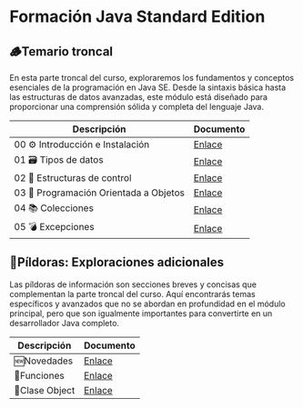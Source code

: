 # Formación Java Standard Edition



## 🪵Temario troncal

En esta parte troncal del curso, exploraremos los fundamentos y conceptos esenciales de la programación en Java SE. Desde la sintaxis básica hasta las estructuras de datos avanzadas, este módulo está diseñado para proporcionar una comprensión sólida y completa del lenguaje Java. 

| Descripción                   | Documento                                        |
| ----------------------------- | ------------------------------------------------- |
| 00 ⚙️ Introducción e Instalación | [Enlace](md/troncal/00-intro.md) |
| 01 🗃️ Tipos de datos | [Enlace](md/troncal/01-tipos.md) |
| 02 🔁 Estructuras de control | [Enlace](md/troncal/02-estructuras.md) |
| 03 🧱 Programación Orientada a Objetos | [Enlace](md/troncal/03-poo.md) |
| 04 📚 Colecciones | [Enlace](md/troncal/04-colecciones.md) |
| 05 💣 Excepciones | [Enlace](md/troncal/05-excepciones.md) |



## 💊Píldoras: Exploraciones adicionales

Las píldoras de información son secciones breves y concisas que complementan la parte troncal del curso. Aquí encontrarás temas específicos y avanzados que no se abordan en profundidad en el módulo principal, pero que son igualmente importantes para convertirte en un desarrollador Java completo.

| Descripción   | Documento                             |
| ------------- | ------------------------------------- |
| 🆕Novedades    | [Enlace](md/pildoras/novedades.md)    |
| 🧩Funciones    | [Enlace](md/pildoras/funciones.md)    |
| 👱Clase Object | [Enlace](md/pildoras/clase-object.md) |



